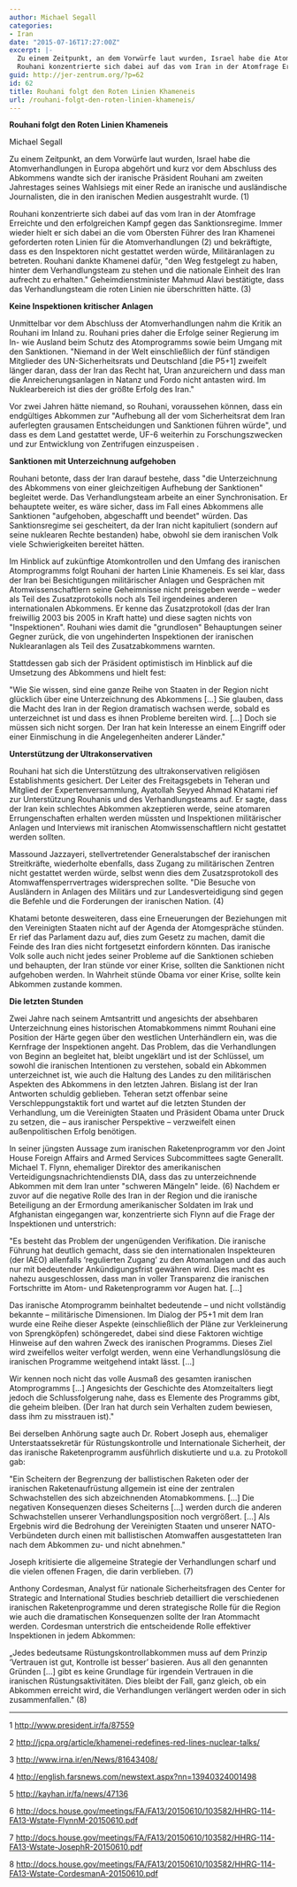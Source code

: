 ```yaml
---
author: Michael Segall
categories:
- Iran
date: "2015-07-16T17:27:00Z"
excerpt: |-
  Zu einem Zeitpunkt, an dem Vorwürfe laut wurden, Israel habe die Atomverhandlungen in Europa abgehört und kurz vor dem Abschluss des Abkommens wandte sich der iranische Präsident Rouhani am zweiten Jahrestages seines Wahlsiegs mit einer Rede an iranische und ausländische Journalisten, die in den iranischen Medien ausgestrahlt wurde.
  Rouhani konzentrierte sich dabei auf das vom Iran in der Atomfrage Erreichte und den erfolgreichen Kampf gegen das Sanktionsregime. Immer wieder hielt er sich dabei an die vom Obersten Führer des Iran Khamenei geforderten roten Linien für die Atomverhandlungen und bekräftigte, dass es den Inspektoren nicht gestattet werden würde, Militäranlagen zu betreten. Rouhani dankte Khamenei dafür, &quot;den Weg festgelegt zu haben, hinter dem Verhandlungsteam zu stehen und die nationale Einheit des Iran aufrecht zu erhalten.&quot; Geheimdienstminister Mahmud Alavi bestätigte, dass das Verhandlungsteam die roten Linien nie überschritten hätte.
guid: http://jer-zentrum.org/?p=62
id: 62
title: Rouhani folgt den Roten Linien Khameneis
url: /rouhani-folgt-den-roten-linien-khameneis/
---
```


  
**Rouhani folgt den Roten Linien Khameneis**

Michael Segall

  
Zu einem Zeitpunkt, an dem Vorwürfe laut wurden, Israel habe die Atomverhandlungen in Europa abgehört und kurz vor dem Abschluss des Abkommens wandte sich der iranische Präsident Rouhani am zweiten Jahrestages seines Wahlsiegs mit einer Rede an iranische und ausländische Journalisten, die in den iranischen Medien ausgestrahlt wurde. (1)

Rouhani konzentrierte sich dabei auf das vom Iran in der Atomfrage Erreichte und den erfolgreichen Kampf gegen das Sanktionsregime. Immer wieder hielt er sich dabei an die vom Obersten Führer des Iran Khamenei geforderten roten Linien für die Atomverhandlungen (2) und bekräftigte, dass es den Inspektoren nicht gestattet werden würde, Militäranlagen zu betreten. Rouhani dankte Khamenei dafür, "den Weg festgelegt zu haben, hinter dem Verhandlungsteam zu stehen und die nationale Einheit des Iran aufrecht zu erhalten." Geheimdienstminister Mahmud Alavi bestätigte, dass das Verhandlungsteam die roten Linien nie überschritten hätte. (3)

**Keine Inspektionen kritischer Anlagen**

Unmittelbar vor dem Abschluss der Atomverhandlungen nahm die Kritik an Rouhani im Inland zu. Rouhani pries daher die Erfolge seiner Regierung im In- wie Ausland beim Schutz des Atomprogramms sowie beim Umgang mit den Sanktionen. "Niemand in der Welt einschließlich der fünf ständigen Mitglieder des UN-Sicherheitsrats und Deutschland \[die P5+1\] zweifelt länger daran, dass der Iran das Recht hat, Uran anzureichern und dass man die Anreicherungsanlagen in Natanz und Fordo nicht antasten wird. Im Nuklearbereich ist dies der größte Erfolg des Iran."

Vor zwei Jahren hätte niemand, so Rouhani, voraussehen können, dass ein endgültiges Abkommen zur "Aufhebung all der vom Sicherheitsrat dem Iran auferlegten grausamen Entscheidungen und Sanktionen führen würde", und dass es dem Land gestattet werde, UF-6 weiterhin zu Forschungszwecken und zur Entwicklung von Zentrifugen einzuspeisen .

**Sanktionen mit Unterzeichnung aufgehoben**

Rouhani betonte, dass der Iran darauf bestehe, dass "die Unterzeichnung des Abkommens von einer gleichzeitigen Aufhebung der Sanktionen" begleitet werde. Das Verhandlungsteam arbeite an einer Synchronisation. Er behauptete weiter, es wäre sicher, dass im Fall eines Abkommens alle Sanktionen "aufgehoben, abgeschafft und beendet" würden. Das Sanktionsregime sei gescheitert, da der Iran nicht kapituliert (sondern auf seine nuklearen Rechte bestanden) habe, obwohl sie dem iranischen Volk viele Schwierigkeiten bereitet hätten.

Im Hinblick auf zukünftige Atomkontrollen und den Umfang des iranischen Atomprogramms folgt Rouhani der harten Linie Khameneis. Es sei klar, dass der Iran bei Besichtigungen militärischer Anlagen und Gesprächen mit Atomwissenschaftlern seine Geheimnisse nicht preisgeben werde – weder als Teil des Zusatzprotokolls noch als Teil irgendeines anderen internationalen Abkommens. Er kenne das Zusatzprotokoll (das der Iran freiwillig 2003 bis 2005 in Kraft hatte) und diese sagten nichts von "Inspektionen". Rouhani wies damit die "grundlosen" Behauptungen seiner Gegner zurück, die von ungehinderten Inspektionen der iranischen Nuklearanlagen als Teil des Zusatzabkommens warnten.

Stattdessen gab sich der Präsident optimistisch im Hinblick auf die Umsetzung des Abkommens und hielt fest:

"Wie Sie wissen, sind eine ganze Reihe von Staaten in der Region nicht glücklich über eine Unterzeichnung des Abkommens \[…\] Sie glauben, dass die Macht des Iran in der Region dramatisch wachsen werde, sobald es unterzeichnet ist und dass es ihnen Probleme bereiten wird. \[…\] Doch sie müssen sich nicht sorgen. Der Iran hat kein Interesse an einem Eingriff oder einer Einmischung in die Angelegenheiten anderer Länder."

**Unterstützung der Ultrakonservativen**

Rouhani hat sich die Unterstützung des ultrakonservativen religiösen Establishments gesichert. Der Leiter des Freitagsgebets in Teheran und Mitglied der Expertenversammlung, Ayatollah Seyyed Ahmad Khatami rief zur Unterstützung Rouhanis und des Verhandlungsteams auf. Er sagte, dass der Iran kein schlechtes Abkommen akzeptieren werde, seine atomaren Errungenschaften erhalten werden müssten und Inspektionen militärischer Anlagen und Interviews mit iranischen Atomwissenschaftlern nicht gestattet werden sollten.

Massound Jazzayeri, stellvertretender Generalstabschef der iranischen Streitkräfte, wiederholte ebenfalls, dass Zugang zu militärischen Zentren nicht gestattet werden würde, selbst wenn dies dem Zusatzsprotokoll des Atomwaffensperrvertrages widersprechen sollte. "Die Besuche von Ausländern in Anlagen des Militärs und zur Landesverteidigung sind gegen die Befehle und die Forderungen der iranischen Nation. (4)

Khatami betonte desweiteren, dass eine Erneuerungen der Beziehungen mit den Vereinigten Staaten nicht auf der Agenda der Atomgespräche stünden. Er rief das Parlament dazu auf, dies zum Gesetz zu machen, damit die Feinde des Iran dies nicht fortgesetzt einfordern könnten. Das iranische Volk solle auch nicht jedes seiner Probleme auf die Sanktionen schieben und behaupten, der Iran stünde vor einer Krise, sollten die Sanktionen nicht aufgehoben werden. In Wahrheit stünde Obama vor einer Krise, sollte kein Abkommen zustande kommen.

**Die letzten Stunden**

Zwei Jahre nach seinem Amtsantritt und angesichts der absehbaren Unterzeichnung eines historischen Atomabkommens nimmt Rouhani eine Position der Härte gegen über den westlichen Unterhändlern ein, was die Kernfrage der Inspektionen angeht. Das Problem, das die Verhandlungen von Beginn an begleitet hat, bleibt ungeklärt und ist der Schlüssel, um sowohl die iranischen Intentionen zu verstehen, sobald ein Abkommen unterzeichnet ist, wie auch die Haltung des Landes zu den militärischen Aspekten des Abkommens in den letzten Jahren. Bislang ist der Iran Antworten schuldig geblieben. Teheran setzt offenbar seine Verschleppungstaktik fort und wartet auf die letzten Stunden der Verhandlung, um die Vereinigten Staaten und Präsident Obama unter Druck zu setzen, die – aus iranischer Perspektive – verzweifelt einen außenpolitischen Erfolg benötigen.

In seiner jüngsten Aussage zum iranischen Raketenprogramm vor den Joint House Foreign Affairs and Armed Services Subcommittees sagte Generallt. Michael T. Flynn, ehemaliger Direktor des amerikanischen Verteidigungsnachrichtendiensts DIA, dass das zu unterzeichnende Abkommen mit dem Iran unter "schweren Mängeln" leide. (6) Nachdem er zuvor auf die negative Rolle des Iran in der Region und die iranische Beteiligung an der Ermordung amerikanischer Soldaten im Irak und Afghanistan eingegangen war, konzentrierte sich Flynn auf die Frage der Inspektionen und unterstrich:

"Es besteht das Problem der ungenügenden Verifikation. Die iranische Führung hat deutlich gemacht, dass sie den internationalen Inspekteuren (der IAEO) allenfalls ‘regulierten Zugang’ zu den Atomanlagen und das auch nur mit bedeutender Ankündigungsfrist gewähren wird. Dies macht es nahezu ausgeschlossen, dass man in voller Transparenz die iranischen Fortschritte im Atom- und Raketenprogramm vor Augen hat. \[…\]

Das iranische Atomprogramm beinhaltet bedeutende – und nicht vollständig bekannte – militärische Dimensionen. Im Dialog der P5+1 mit dem Iran wurde eine Reihe dieser Aspekte (einschließlich der Pläne zur Verkleinerung von Sprengköpfen) schöngeredet, dabei sind diese Faktoren wichtige Hinweise auf den wahren Zweck des iranischen Programms. Dieses Ziel wird zweifellos weiter verfolgt werden, wenn eine Verhandlungslösung die iranischen Programme weitgehend intakt lässt. \[…\]

Wir kennen noch nicht das volle Ausmaß des gesamten iranischen Atomprogramms \[…\] Angesichts der Geschichte des Atomzeitalters liegt jedoch die Schlussfolgerung nahe, dass es Elemente des Programms gibt, die geheim bleiben. (Der Iran hat durch sein Verhalten zudem bewiesen, dass ihm zu misstrauen ist)."

Bei derselben Anhörung sagte auch Dr. Robert Joseph aus, ehemaliger Unterstaatssekretär für Rüstungskontrolle und Internationale Sicherheit, der das iranische Raketenprogramm ausführlich diskutierte und u.a. zu Protokoll gab:

"Ein Scheitern der Begrenzung der ballistischen Raketen oder der iranischen Raketenaufrüstung allgemein ist eine der zentralen Schwachstellen des sich abzeichnenden Atomabkommens. \[…\] Die negativen Konsequenzen dieses Scheiterns \[…\] werden durch die anderen Schwachstellen unserer Verhandlungsposition noch vergrößert. \[…\] Als Ergebnis wird die Bedrohung der Vereinigten Staaten und unserer NATO-Verbündeten durch einen mit ballistischen Atomwaffen ausgestatteten Iran nach dem Abkommen zu- und nicht abnehmen."

Joseph kritisierte die allgemeine Strategie der Verhandlungen scharf und die vielen offenen Fragen, die darin verblieben. (7)

Anthony Cordesman, Analyst für nationale Sicherheitsfragen des Center for Strategic and International Studies beschrieb detailliert die verschiedenen iranischen Raketenprogramme und deren strategische Rolle für die Region wie auch die dramatischen Konsequenzen sollte der Iran Atommacht werden. Cordesman unterstrich die entscheidende Rolle effektiver Inspektionen in jedem Abkommen:

„Jedes bedeutsame Rüstungskontrollabkommen muss auf dem Prinzip ‘Vertrauen ist gut, Kontrolle ist besser’ basieren. Aus all den genannten Gründen \[…\] gibt es keine Grundlage für irgendein Vertrauen in die iranischen Rüstungsaktivitäten. Dies bleibt der Fall, ganz gleich, ob ein Abkommen erreicht wird, die Verhandlungen verlängert werden oder in sich zusammenfallen." (8)



---



1 http://www.president.ir/fa/87559

2 http://jcpa.org/article/khamenei-redefines-red-lines-nuclear-talks/

3 http://www.irna.ir/en/News/81643408/

4 http://english.farsnews.com/newstext.aspx?nn=13940324001498

5 http://kayhan.ir/fa/news/47136

6 http://docs.house.gov/meetings/FA/FA13/20150610/103582/HHRG-114-FA13-Wstate-FlynnM-20150610.pdf

7 http://docs.house.gov/meetings/FA/FA13/20150610/103582/HHRG-114-FA13-Wstate-JosephR-20150610.pdf

8 http://docs.house.gov/meetings/FA/FA13/20150610/103582/HHRG-114-FA13-Wstate-CordesmanA-20150610.pdf